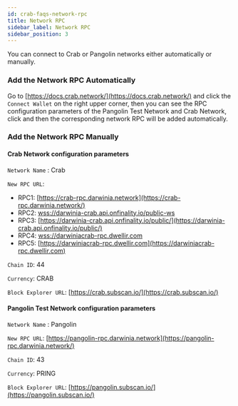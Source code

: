 ```yaml
---
id: crab-faqs-network-rpc
title: Network RPC
sidebar_label: Network RPC
sidebar_position: 3
---
```


You can connect to Crab or Pangolin networks either automatically or manually. 

### Add the Network RPC Automatically

Go to [https://docs.crab.network/](https://docs.crab.network/) and click the `Connect Wallet` on the right upper corner, then you can see the RPC configuration parameters of the Pangolin Test Network and Crab Network, click and then the corresponding network RPC will be added automatically.

### Add the Network RPC Manually

#### Crab Network configuration parameters

<aside>

`Network Name` : Crab

`New RPC URL`: 

- RPC1: [https://crab-rpc.darwinia.network](https://crab-rpc.darwinia.network/)
- RPC2: [wss://darwinia-crab.api.onfinality.io/public-ws](wss://darwinia-crab.api.onfinality.io/public-ws)
- RPC3: [https://darwinia-crab.api.onfinality.io/public/](https://darwinia-crab.api.onfinality.io/public/)
- RPC4: [wss://darwiniacrab-rpc.dwellir.com](wss://darwiniacrab-rpc.dwellir.com)
- RPC5: [https://darwiniacrab-rpc.dwellir.com](https://darwiniacrab-rpc.dwellir.com)

`Chain ID`: 44

`Currency`: CRAB

`Block Explorer URL`: [https://crab.subscan.io/](https://crab.subscan.io/)

</aside>

#### Pangolin Test Network configuration parameters

<aside>

`Network Name` : Pangolin

`New RPC URL`: [https://pangolin-rpc.darwinia.network](https://pangolin-rpc.darwinia.network/)


`Chain ID`: 43

`Currency`: PRING

`Block Explorer URL`: [https://pangolin.subscan.io/](https://pangolin.subscan.io/)

</aside>